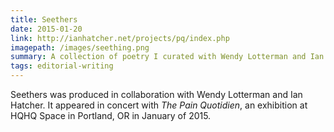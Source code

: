 ```yaml
---
title: Seethers
date: 2015-01-20
link: http://ianhatcher.net/projects/pq/index.php
imagepath: /images/seething.png
summary: A collection of poetry I curated with Wendy Lotterman and Ian Hatcher.
tags: editorial-writing
---
```

Seethers was produced in collaboration with Wendy Lotterman and Ian Hatcher. It appeared in concert with _The Pain Quotidien_, an exhibition at HQHQ Space in Portland, OR in January of 2015. 
